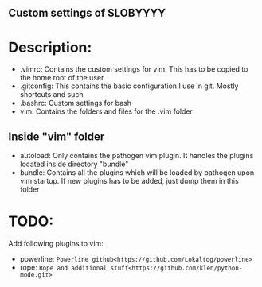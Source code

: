 Custom settings of SLOBYYYY
---------------------------

Description:
============

 * .vimrc: Contains the custom settings for vim. This has to be copied to the home root of the user
 * .gitconfig: This contains the basic configuration I use in git. Mostly shortcuts and such
 * .bashrc: Custom settings for bash
 * vim: Contains the folders and files for the .vim folder

Inside "vim" folder
-------------------
 * autoload: Only contains the pathogen vim plugin. It handles the plugins located inside directory "bundle"
 * bundle: Contains all the plugins which will be loaded by pathogen upon vim startup. If new plugins has to be added, just dump them in this folder

TODO:
=====
Add following plugins to vim:
 * powerline: `Powerline github<https://github.com/Lokaltog/powerline>`
 * rope: `Rope and additional stuff<https://github.com/klen/python-mode.git>`
